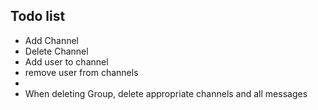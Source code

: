 ## Todo list



- Add Channel
- Delete Channel
- Add user to channel
- remove user from channels
-
- When deleting Group, delete appropriate channels and all messages
